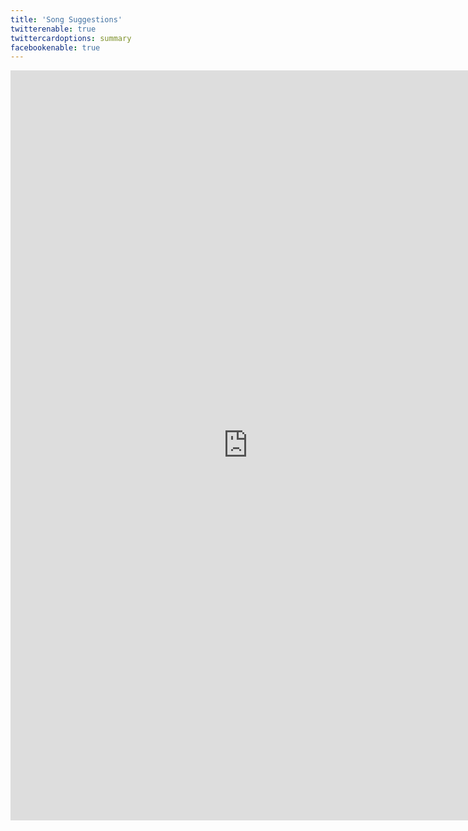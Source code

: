 ```yaml
---
title: 'Song Suggestions'
twitterenable: true
twittercardoptions: summary
facebookenable: true
---
```


<iframe src="https://docs.google.com/forms/d/e/1FAIpQLSfz0nXrn8aQvSNbhL3NeB9TNoI1TrQ67JYZlur1MpwDxEmhgw/viewform?embedded=true" width="760" height="1200" frameborder="0" marginheight="0" marginwidth="0">Loading...</iframe>
